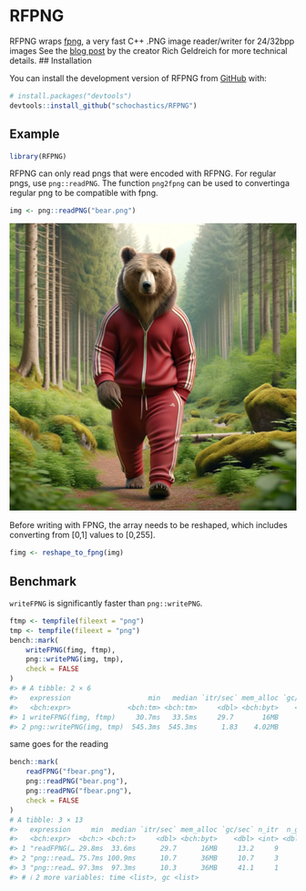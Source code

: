 
<!-- README.md is generated from README.Rmd. Please edit that file -->

# RFPNG

<!-- badges: start -->
<!-- badges: end -->

RFPNG wraps [fpng](https://github.com/richgel999/fpng), a very fast C++
.PNG image reader/writer for 24/32bpp images See the [blog
post](http://richg42.blogspot.com/2023/12/announcing-cpng-compatible-network.html)
by the creator Rich Geldreich for more technical details. \##
Installation

You can install the development version of RFPNG from
[GitHub](https://github.com/) with:

``` r
# install.packages("devtools")
devtools::install_github("schochastics/RFPNG")
```

## Example

``` r
library(RFPNG)
```

RFPNG can only read pngs that were encoded with RFPNG. For regular pngs,
use `png::readPNG`. The function `png2fpng` can be used to convertinga
regular png to be compatible with fpng.

``` r
img <- png::readPNG("bear.png")
```

<img src="bear.png" width="512">

Before writing with FPNG, the array needs to be reshaped, which includes
converting from \[0,1\] values to \[0,255\].

``` r
fimg <- reshape_to_fpng(img)
```

## Benchmark

`writeFPNG` is significantly faster than `png::writePNG`.

``` r
ftmp <- tempfile(fileext = "png")
tmp <- tempfile(fileext = "png")
bench::mark(
    writeFPNG(fimg, ftmp),
    png::writePNG(img, tmp),
    check = FALSE
)
#> # A tibble: 2 × 6
#>   expression                   min   median `itr/sec` mem_alloc `gc/sec`
#>   <bch:expr>              <bch:tm> <bch:tm>     <dbl> <bch:byt>    <dbl>
#> 1 writeFPNG(fimg, ftmp)     30.7ms   33.5ms     29.7       16MB     9.90
#> 2 png::writePNG(img, tmp)  545.3ms  545.3ms      1.83    4.02MB     0
```

same goes for the reading

``` r
bench::mark(
    readFPNG("fbear.png"),
    png::readPNG("bear.png"),
    png::readPNG("fbear.png"),
    check = FALSE
)
# A tibble: 3 × 13
#>   expression     min  median `itr/sec` mem_alloc `gc/sec` n_itr  n_gc total_time result memory
#>   <bch:expr>  <bch:> <bch:t>     <dbl> <bch:byt>    <dbl> <int> <dbl>   <bch:tm> <list> <list>
#> 1 "readFPNG(… 29.8ms  33.6ms      29.7      16MB     13.2     9     4    303.1ms <NULL> <Rprofmem>
#> 2 "png::read… 75.7ms 100.9ms      10.7      36MB     10.7     3     3    279.5ms <NULL> <Rprofmem>
#> 3 "png::read… 97.3ms  97.3ms      10.3      36MB     41.1     1     4     97.3ms <NULL> <Rprofmem>
#> # ℹ 2 more variables: time <list>, gc <list>
```
